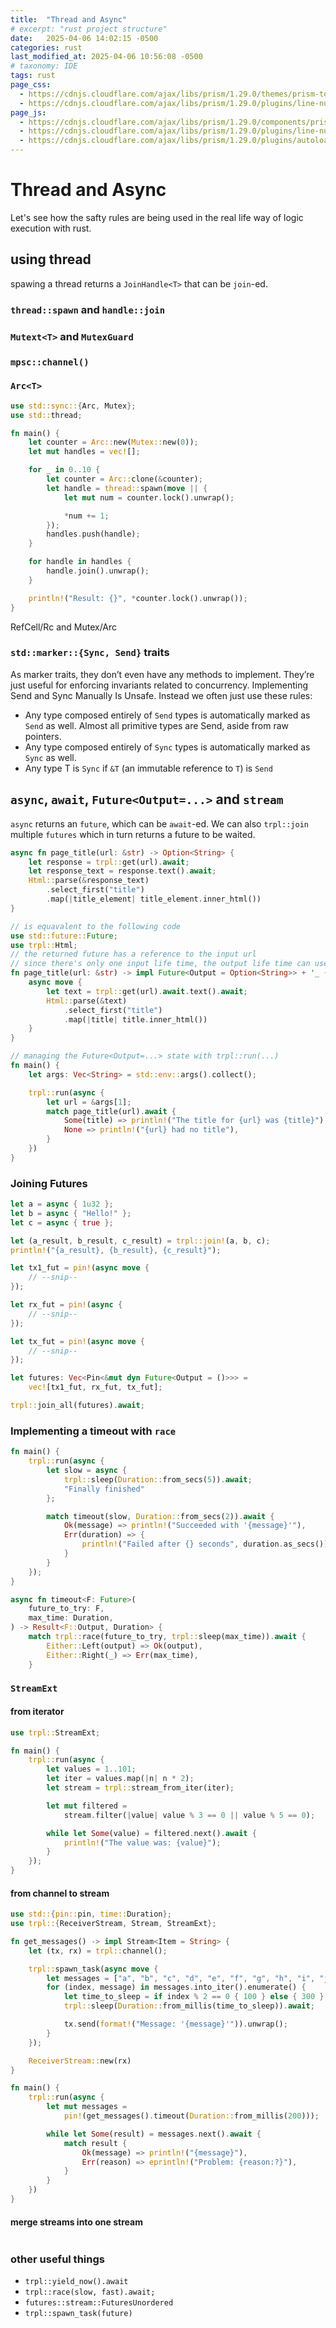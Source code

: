 ```yaml
---
title:  "Thread and Async"
# excerpt: "rust project structure"
date:   2025-04-06 14:02:15 -0500
categories: rust
last_modified_at: 2025-04-06 10:56:08 -0500
# taxonomy: IDE
tags: rust
page_css:
  - https://cdnjs.cloudflare.com/ajax/libs/prism/1.29.0/themes/prism-tomorrow.min.css
  - https://cdnjs.cloudflare.com/ajax/libs/prism/1.29.0/plugins/line-numbers/prism-line-numbers.min.css
page_js:
  - https://cdnjs.cloudflare.com/ajax/libs/prism/1.29.0/components/prism-core.min.js
  - https://cdnjs.cloudflare.com/ajax/libs/prism/1.29.0/plugins/line-numbers/prism-line-numbers.min.js
  - https://cdnjs.cloudflare.com/ajax/libs/prism/1.29.0/plugins/autoloader/prism-autoloader.min.js
---
```


# Thread and Async

Let's see how the safty rules are being used in the real life way of logic execution with rust.

## using thread

spawing a thread returns a `JoinHandle<T>` that can be `join`-ed.

### `thread::spawn` and `handle::join`

### `Mutext<T>` and `MutexGuard`

### `mpsc::channel()`

### `Arc<T>`

```rust
use std::sync::{Arc, Mutex};
use std::thread;

fn main() {
    let counter = Arc::new(Mutex::new(0));
    let mut handles = vec![];

    for _ in 0..10 {
        let counter = Arc::clone(&counter);
        let handle = thread::spawn(move || {
            let mut num = counter.lock().unwrap();

            *num += 1;
        });
        handles.push(handle);
    }

    for handle in handles {
        handle.join().unwrap();
    }

    println!("Result: {}", *counter.lock().unwrap());
}
```

RefCell<T>/Rc<T> and Mutex<T>/Arc<T>

### `std::marker::{Sync, Send}` traits

As marker traits, they don’t even have any methods to implement. They’re just useful for enforcing invariants related to concurrency. Implementing Send and Sync Manually Is Unsafe. Instead we often just use these rules:

- Any type composed entirely of `Send` types is automatically marked as `Send` as well. Almost all primitive types are Send, aside from raw pointers.
- Any type composed entirely of `Sync` types is automatically marked as `Sync` as well.
- Any type T is `Sync` if `&T` (an immutable reference to `T`) is `Send`

## `async`, `await`, `Future<Output=...>` and `stream`

`async` returns an `future`, which can be `await`-ed. We can also `trpl::join` multiple `futures` which in turn returns a future to be waited.

```rust
async fn page_title(url: &str) -> Option<String> {
    let response = trpl::get(url).await;
    let response_text = response.text().await;
    Html::parse(&response_text)
        .select_first("title")
        .map(|title_element| title_element.inner_html())
}

// is equavalent to the following code
use std::future::Future;
use trpl::Html;
// the returned future has a reference to the input url
// since there's only one input life time, the output life time can use '_
fn page_title(url: &str) -> impl Future<Output = Option<String>> + '_ {
    async move {
        let text = trpl::get(url).await.text().await;
        Html::parse(&text)
            .select_first("title")
            .map(|title| title.inner_html())
    }
}

// managing the Future<Output=...> state with trpl::run(...)
fn main() {
    let args: Vec<String> = std::env::args().collect();

    trpl::run(async {
        let url = &args[1];
        match page_title(url).await {
            Some(title) => println!("The title for {url} was {title}"),
            None => println!("{url} had no title"),
        }
    })
}
```

### Joining Futures

```rust
let a = async { 1u32 };
let b = async { "Hello!" };
let c = async { true };

let (a_result, b_result, c_result) = trpl::join!(a, b, c);
println!("{a_result}, {b_result}, {c_result}");
```

```rust
let tx1_fut = pin!(async move {
    // --snip--
});

let rx_fut = pin!(async {
    // --snip--
});

let tx_fut = pin!(async move {
    // --snip--
});

let futures: Vec<Pin<&mut dyn Future<Output = ()>>> =
    vec![tx1_fut, rx_fut, tx_fut];

trpl::join_all(futures).await;

```

### Implementing a timeout with `race`

```rust
fn main() {
    trpl::run(async {
        let slow = async {
            trpl::sleep(Duration::from_secs(5)).await;
            "Finally finished"
        };

        match timeout(slow, Duration::from_secs(2)).await {
            Ok(message) => println!("Succeeded with '{message}'"),
            Err(duration) => {
                println!("Failed after {} seconds", duration.as_secs())
            }
        }
    });
}

async fn timeout<F: Future>(
    future_to_try: F,
    max_time: Duration,
) -> Result<F::Output, Duration> {
    match trpl::race(future_to_try, trpl::sleep(max_time)).await {
        Either::Left(output) => Ok(output),
        Either::Right(_) => Err(max_time),
    }
```

### `StreamExt` 

#### from iterator

```rust
use trpl::StreamExt;

fn main() {
    trpl::run(async {
        let values = 1..101;
        let iter = values.map(|n| n * 2);
        let stream = trpl::stream_from_iter(iter);

        let mut filtered =
            stream.filter(|value| value % 3 == 0 || value % 5 == 0);

        while let Some(value) = filtered.next().await {
            println!("The value was: {value}");
        }
    });
}
```

#### from channel to stream

```rust
use std::{pin::pin, time::Duration};
use trpl::{ReceiverStream, Stream, StreamExt};

fn get_messages() -> impl Stream<Item = String> {
    let (tx, rx) = trpl::channel();

    trpl::spawn_task(async move {
        let messages = ["a", "b", "c", "d", "e", "f", "g", "h", "i", "j"];
        for (index, message) in messages.into_iter().enumerate() {
            let time_to_sleep = if index % 2 == 0 { 100 } else { 300 };
            trpl::sleep(Duration::from_millis(time_to_sleep)).await;

            tx.send(format!("Message: '{message}'")).unwrap();
        }
    });

    ReceiverStream::new(rx)
}

fn main() {
    trpl::run(async {
        let mut messages =
            pin!(get_messages().timeout(Duration::from_millis(200)));

        while let Some(result) = messages.next().await {
            match result {
                Ok(message) => println!("{message}"),
                Err(reason) => eprintln!("Problem: {reason:?}"),
            }
        }
    })
}
```

#### merge streams into one stream

```rust

```

### other useful things

- `trpl::yield_now().await`
- `trpl::race(slow, fast).await;`
- `futures::stream::FuturesUnordered`
- `trpl::spawn_task(future)`

